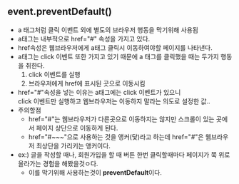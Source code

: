 ## event.preventDefault()
- a 태그처럼 클릭 이벤트 외에 별도의 브라우저 행동을 막기위해 사용됨
- a태그는 내부적으로 href="#" 속성을 가지고 있다.
- href속성은 웹브라우저에게 a태그 클릭시 이동하여야할 페이지를 나타낸다.
- a태그는 click 이벤트 또한 가지고 있기 때문에 a 태그를 클릭했을 때는 두가지 행동을 취한다.
    1. click 이벤트를 실행
    2. 브라우저에게 href에 표시된 곳으로 이동시킴
- href="#"속성을 넣는 이유는 a태그에는 click 이벤트가 있으니<br> click 이벤트만 실행하고 웹브라우저는 이동하지 말라는 의도로 설정한 값..
- 주의할점 
    - href="#"는 웹브라우저가 다른곳으로 이동하지는 않지만 스크롤이 있는 곳에서 페이지 상단으로 이동하게 된다.
    - href="#~~~"으로 사용하는 것을 앵커(닻)라고 하는데 href="#"은 웹브라우저 최상단을 가리키는 앵커이다.
- ex:) 글을 작성할 때나, 회원가입을 할 때 버튼 한번 클릭할때마다 페이지가 쭉 위로 올라가는 경험을 해봤을것ㅇ다.
    - 이를 막기위해 사용하는것이 **preventDefault**이다.